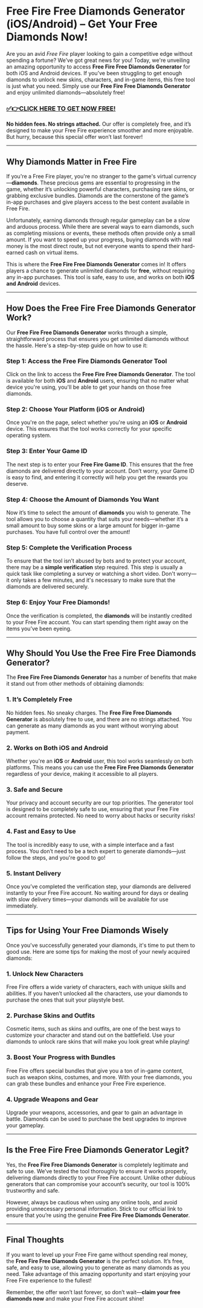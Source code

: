 # Free Fire Free Diamonds Generator (iOS/Android) – Get Your Free Diamonds Now!

Are you an avid *Free Fire* player looking to gain a competitive edge without spending a fortune? We’ve got great news for you! Today, we're unveiling an amazing opportunity to access **Free Fire Free Diamonds Generator** for both iOS and Android devices. If you’ve been struggling to get enough diamonds to unlock new skins, characters, and in-game items, this free tool is just what you need. Simply use our **Free Fire Free Diamonds Generator** and enjoy unlimited diamonds—absolutely free!

### [✅👉CLICK HERE TO GET NOW FREE!](https://freeforyou.xyz/free/fire/go/)

**No hidden fees. No strings attached.** Our offer is completely free, and it’s designed to make your Free Fire experience smoother and more enjoyable. But hurry, because this special offer won’t last forever!

---

## Why Diamonds Matter in Free Fire

If you're a Free Fire player, you're no stranger to the game's virtual currency—**diamonds**. These precious gems are essential to progressing in the game, whether it’s unlocking powerful characters, purchasing rare skins, or grabbing exclusive bundles. Diamonds are the cornerstone of the game’s in-app purchases and give players access to the best content available in Free Fire.

Unfortunately, earning diamonds through regular gameplay can be a slow and arduous process. While there are several ways to earn diamonds, such as completing missions or events, these methods often provide only a small amount. If you want to speed up your progress, buying diamonds with real money is the most direct route, but not everyone wants to spend their hard-earned cash on virtual items.

This is where the **Free Fire Free Diamonds Generator** comes in! It offers players a chance to generate unlimited diamonds for **free**, without requiring any in-app purchases. This tool is safe, easy to use, and works on both **iOS and Android** devices.

---

## How Does the Free Fire Free Diamonds Generator Work?

Our **Free Fire Free Diamonds Generator** works through a simple, straightforward process that ensures you get unlimited diamonds without the hassle. Here's a step-by-step guide on how to use it:

### Step 1: Access the Free Fire Diamonds Generator Tool
Click on the link to access the **Free Fire Free Diamonds Generator**. The tool is available for both **iOS** and **Android** users, ensuring that no matter what device you're using, you'll be able to get your hands on those free diamonds.

### Step 2: Choose Your Platform (iOS or Android)
Once you're on the page, select whether you're using an **iOS** or **Android** device. This ensures that the tool works correctly for your specific operating system.

### Step 3: Enter Your Game ID
The next step is to enter your **Free Fire Game ID**. This ensures that the free diamonds are delivered directly to your account. Don’t worry, your Game ID is easy to find, and entering it correctly will help you get the rewards you deserve.

### Step 4: Choose the Amount of Diamonds You Want
Now it’s time to select the amount of **diamonds** you wish to generate. The tool allows you to choose a quantity that suits your needs—whether it’s a small amount to buy some skins or a large amount for bigger in-game purchases. You have full control over the amount!

### Step 5: Complete the Verification Process
To ensure that the tool isn’t abused by bots and to protect your account, there may be a **simple verification** step required. This step is usually a quick task like completing a survey or watching a short video. Don't worry—it only takes a few minutes, and it's necessary to make sure that the diamonds are delivered securely.

### Step 6: Enjoy Your Free Diamonds!
Once the verification is completed, the **diamonds** will be instantly credited to your Free Fire account. You can start spending them right away on the items you’ve been eyeing.

---

## Why Should You Use the Free Fire Free Diamonds Generator?

The **Free Fire Free Diamonds Generator** has a number of benefits that make it stand out from other methods of obtaining diamonds:

### 1. **It’s Completely Free**
No hidden fees. No sneaky charges. The **Free Fire Free Diamonds Generator** is absolutely free to use, and there are no strings attached. You can generate as many diamonds as you want without worrying about payment.

### 2. **Works on Both iOS and Android**
Whether you're an **iOS** or **Android** user, this tool works seamlessly on both platforms. This means you can use the **Free Fire Free Diamonds Generator** regardless of your device, making it accessible to all players.

### 3. **Safe and Secure**
Your privacy and account security are our top priorities. The generator tool is designed to be completely safe to use, ensuring that your Free Fire account remains protected. No need to worry about hacks or security risks!

### 4. **Fast and Easy to Use**
The tool is incredibly easy to use, with a simple interface and a fast process. You don’t need to be a tech expert to generate diamonds—just follow the steps, and you're good to go!

### 5. **Instant Delivery**
Once you’ve completed the verification step, your diamonds are delivered instantly to your Free Fire account. No waiting around for days or dealing with slow delivery times—your diamonds will be available for use immediately.

---

## Tips for Using Your Free Diamonds Wisely

Once you've successfully generated your diamonds, it's time to put them to good use. Here are some tips for making the most of your newly acquired diamonds:

### 1. **Unlock New Characters**
Free Fire offers a wide variety of characters, each with unique skills and abilities. If you haven’t unlocked all the characters, use your diamonds to purchase the ones that suit your playstyle best.

### 2. **Purchase Skins and Outfits**
Cosmetic items, such as skins and outfits, are one of the best ways to customize your character and stand out on the battlefield. Use your diamonds to unlock rare skins that will make you look great while playing!

### 3. **Boost Your Progress with Bundles**
Free Fire offers special bundles that give you a ton of in-game content, such as weapon skins, costumes, and more. With your free diamonds, you can grab these bundles and enhance your Free Fire experience.

### 4. **Upgrade Weapons and Gear**
Upgrade your weapons, accessories, and gear to gain an advantage in battle. Diamonds can be used to purchase the best upgrades to improve your gameplay.

---

## Is the Free Fire Free Diamonds Generator Legit?

Yes, the **Free Fire Free Diamonds Generator** is completely legitimate and safe to use. We’ve tested the tool thoroughly to ensure it works properly, delivering diamonds directly to your Free Fire account. Unlike other dubious generators that can compromise your account’s security, our tool is 100% trustworthy and safe.

However, always be cautious when using any online tools, and avoid providing unnecessary personal information. Stick to our official link to ensure that you’re using the genuine **Free Fire Free Diamonds Generator**.

---

## Final Thoughts

If you want to level up your Free Fire game without spending real money, the **Free Fire Free Diamonds Generator** is the perfect solution. It’s free, safe, and easy to use, allowing you to generate as many diamonds as you need. Take advantage of this amazing opportunity and start enjoying your Free Fire experience to the fullest!

Remember, the offer won’t last forever, so don’t wait—**claim your free diamonds now** and make your Free Fire account shine!
